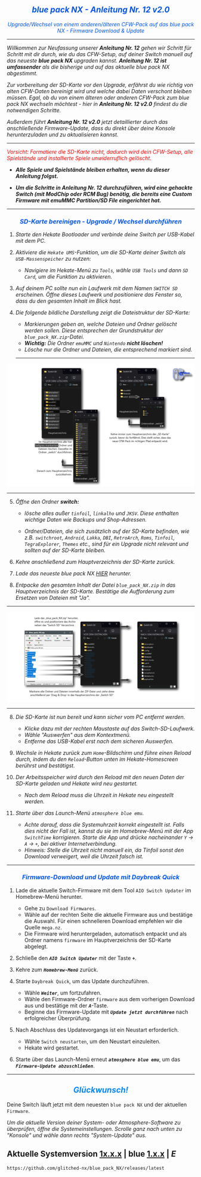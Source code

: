 <div style="text-align: center;">
  <h2 style="color: #0055EE;"><strong><em>blue pack NX - Anleitung Nr. 12 v2.0</em></strong></h2>
  <p style="color: #0055FF;"><em>Upgrade/Wechsel von einem anderen/älteren CFW-Pack auf das blue pack NX - Firmware Download & Update</em></p>
  <p style="color: #0055FF;"><em></em></p>
</div>

---

*Willkommen zur Neufassung unserer* ***Anleitung Nr. 12*** *gehen wir Schritt für Schritt mit dir durch, wie du das CFW-Setup, auf deiner Switch manuell auf das neueste* ***blue pack NX*** *upgraden kannst.* ***Anleitung Nr. 12 ist umfassender*** *als die bisherige und auf das aktuelle blue pack NX abgestimmt.*

*Zur vorbereitung der SD-Karte vor den Upgrade, erfährst du wie richtig von alten CFW-Daten bereinigt wird und welche dabei Daten verschont bleiben müssen. Egal, ob du von einem älteren oder anderen CFW-Pack zum blue pack NX wechseln möchtest - hier in* ***Anleitung Nr. 12 v2.0*** *findest du die notwendigen Schritte.*

*Außerdem führt* ***Anleitung Nr. 12 v2.0*** *jetzt detaillierter durch das anschließende Firmware-Update, dass du direkt über deine Konsole herunterzuladen und zu aktualisieren kannst.*

---

<div align="left">

<p style="color: #FF0000;"><em>Vorsicht: Formatiere die SD-Karte nicht, dadurch wird dein CFW-Setup, alle Spielstände und installierte Spiele unwiderruflich gelöscht.</em></p>
</div>

- ***Alle Spiele und Spielstände bleiben erhalten, wenn du dieser Anleitung folgst.***

- ***Um die Schritte in Anleitung Nr. 12 durchzuführen, wird eine gehackte Switch (mit ModChip oder RCM Bug) benötig, die bereits eine Custom Firmware mit emuMMC Partition/SD File eingerichtet hat.***

---

<div style="text-align: center;">
  <h3 style="color: #0055FF;"><strong><em>SD-Karte bereinigen - Upgrade / Wechsel durchführen</em></strong></h2>
</div>

1. *Starte den Hekate Bootloader und verbinde deine Switch per USB-Kabel mit dem PC.*

2. *Aktiviere die `Hekate UMS`-Funktion, um die SD-Karte deiner Switch als `USB-Massenspeicher` zu nutzen:*
   - *Navigiere im Hekate-Menü zu `Tools`, wähle `USB Tools` und dann `SD Card`, um die Funktion zu aktivieren.*

3. *Auf deinem PC sollte nun ein Laufwerk mit dem Namen `SWITCH SD` erscheinen. Öffne dieses Laufwerk und positioniere das Fenster so, dass du den gesamten Inhalt im Blick hast.*

4. *Die folgende bildliche Darstellung zeigt die Dateistruktur der SD-Karte:*
   - *Markierungen geben an, welche Dateien und Ordner gelöscht werden sollen. Diese entsprechen der Grundstruktur der `blue_pack_NX.zip`-Datei.*
   - ***Wichtig:*** *Die Ordner `emuMMC` und `Nintendo`* ***nicht löschen!***
   - *Lösche nur die Ordner und Dateien, die entsprechend markiert sind.*

   ---

<style>
  /* Dark Mode Bild */
  .lightmode { display: none; }
  @media (prefers-color-scheme: dark) {
    .darkmode { display: inline; }
    .lightmode { display: none; }
  }
  /* Light Mode Bild */
  @media (prefers-color-scheme: light) {
    .darkmode { display: none; }
    .lightmode { display: inline; }
  }
</style>

<!-- Bilder für Light- und Darkmode -->
<img src="https://github.com/glitched-nx/blue_pack_NX/raw/blue_pack/.blue_pack_Wiki/Anleitung_Nr.12_v2.0_Neufassung/pix/guide_12-1_light.png" class="lightmode" alt="Guide Bild Lightmode">
<img src="https://github.com/glitched-nx/blue_pack_NX/raw/blue_pack/.blue_pack_Wiki/Anleitung_Nr.12_v2.0_Neufassung/pix/guide_12-1_dark.png" class="darkmode" alt="Guide Bild Darkmode">

---

5. *Öffne den Ordner* ***switch:***
   -  *lösche alles außer `tinfoil`, `linkalho` und `JKSV`. Diese enthalten wichtige Daten wie Backups und Shop-Adressen.*

   - *Ordner/Dateien, die sich zusätzlich auf der SD-Karte befinden, wie z.B. `switchroot`, `Android`, `Lakka`, `DBI`, `RetroArch`, `Roms`, `Tinfoil`, `TegraExplorer`, `Themes` etc., sind für ein Upgrade nicht relevant und sollten auf der SD-Karte bleiben.*

5. *Kehre anschließend zum Hauptverzeichnis der SD-Karte zurück.*

6. *Lade das neueste blue pack NX [HIER](https://github.com/glitched-nx/blue_pack_NX/releases/latest) herunter.*

7. *Entpacke den gesamten Inhalt der Datei `blue_pack_NX.zip` in das Hauptverzeichnis der SD-Karte. Bestätige die Aufforderung zum Ersetzen von Dateien mit "Ja".*

---

<style>
  /* Dark Mode Bild */
  .lightmode { display: none; }
  @media (prefers-color-scheme: dark) {
    .darkmode { display: inline; }
    .lightmode { display: none; }
  }
  /* Light Mode Bild */
  @media (prefers-color-scheme: light) {
    .darkmode { display: none; }
    .lightmode { display: inline; }
  }
</style>

<!-- Bilder für Light- und Darkmode -->
<img src="https://github.com/glitched-nx/blue_pack_NX/raw/blue_pack/.blue_pack_Wiki/Anleitung_Nr.12_v2.0_Neufassung/pix/guide_12-2_light.png" class="lightmode" alt="Guide Bild Lightmode">
<img src="https://github.com/glitched-nx/blue_pack_NX/raw/blue_pack/.blue_pack_Wiki/Anleitung_Nr.12_v2.0_Neufassung/pix/guide_12-2_dark.png" class="darkmode" alt="Guide Bild Darkmode">

---


8. *Die SD-Karte ist nun bereit und kann sicher vom PC entfernt werden.* 
    - *Klicke dazu mit der rechten Maustaste auf das Switch-SD-Laufwerk.*
    - *Wähle "Auswerfen" aus dem Kontextmenü.*
    - *Entferne das USB-Kabel erst nach dem sicheren Auswerfen.*

9. *Wechsle in Hekate zurück zum `Home`-Bildschirm und führe einen Reload durch, indem du den `Reload`-Button unten im Hekate-Homescreen berührst und bestätigst.*

10. *Der Arbeitsspeicher wird durch den Reload mit den neuen Daten der SD-Karte geladen und Hekate wird neu gestartet.*
    - *Nach dem Reload muss die Uhrzeit in Hekate neu eingestellt werden.*

11. *Starte über das Launch-Menü `atmosphere blue emu`.*
    - *Achte darauf, dass die Systemuhrzeit korrekt eingestellt ist. Falls dies nicht der Fall ist, kannst du sie im Homebrew-Menü mit der App `SwitchTime` korrigieren. Starte die App und drücke nacheinander `Y` -> `A` -> `+`, bei aktiver Internetverbindung.*
    - *Hinweis: Stelle die Uhrzeit nicht manuell ein, da Tinfoil sonst den Download verweigert, weil die Uhrzeit falsch ist.*

---

<div style="text-align: center;">
  <h3 style="color: #0055FF;"><strong><em>Firmware-Download und Update mit Daybreak Quick</em></strong></h2>
</div>

1. Lade die aktuelle Switch-Firmware mit dem Tool `AIO Switch Updater` im Homebrew-Menü herunter.
   - Gehe zu `Download Firmwares`.
   - Wähle auf der rechten Seite die aktuelle Firmware aus und bestätige die Auswahl. Für einen schnelleren Download empfehlen wir die Quelle `mega.nz`.
   - Die Firmware wird heruntergeladen, automatisch entpackt und als Ordner namens `firmware` im Hauptverzeichnis der SD-Karte abgelegt.

2. Schließe den ***`AIO Switch Updater`*** mit der Taste **`+`**.

3. Kehre zum ***`Homebrew-Menü`*** zurück.

4. Starte `Daybreak Quick`, um das Update durchzuführen.
   - Wähle ***`Weiter`***, um fortzufahren.
   - Wähle den Firmware-Ordner `firmware` aus dem vorherigen Download aus und bestätige mit der ***`A`***-Taste.
   - Beginne das Firmware-Update mit ***`Update jetzt durchführen`*** nach erfolgreicher Überprüfung.

5. Nach Abschluss des Updatevorgangs ist ein Neustart erforderlich.
   - Wähle `Switch neustarten`, um den Neustart einzuleiten.
   - Hekate wird gestartet.

6. Starte über das Launch-Menü erneut ***`atmosphere blue emu`***, um das ***`Firmware-Update abzuschließen`***.

---

<div style="text-align: center;">
  <h2 style="color: #0088FF;"><strong><em>Glückwunsch!</em></strong></h2>
</div>



Deine Switch läuft jetzt mit dem neuesten `blue pack NX` und der aktuellen `Firmware`.

*Um die aktuelle Version deiner System- oder Atmosphere-Software zu überprüfen, öffne die Systemeinstellungen. Scrolle ganz nach unten zu "Konsole" und wähle dann rechts "System-Update" aus.*

## Aktuelle Systemversion [**1x.x.x**](*) | blue [**1.x.x**](*) | *E*  <img alt="" src="https://img.shields.io/github/v/tag/glitched-nx/blue_pack_nx?style=social&logoSize=auto&labelColor=%23abc4ff&color=%230d3ce6">

```
https://github.com/glitched-nx/blue_pack_NX/releases/latest
```

